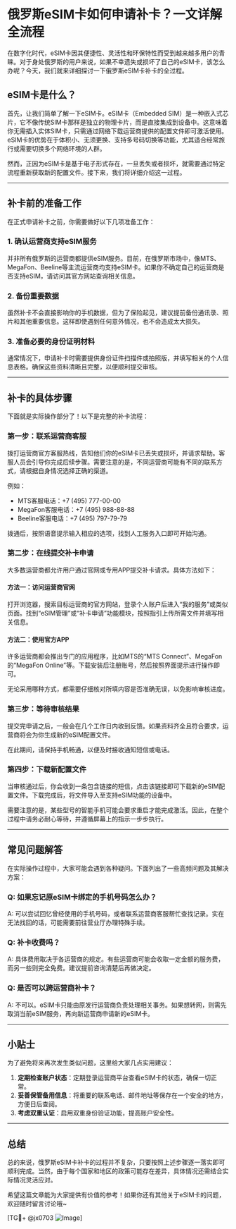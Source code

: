 # 俄罗斯eSIM卡如何申请补卡？一文详解全流程

在数字化时代，eSIM卡因其便捷性、灵活性和环保特性而受到越来越多用户的青睐。对于身处俄罗斯的用户来说，如果不幸遗失或损坏了自己的eSIM卡，该怎么办呢？今天，我们就来详细探讨一下俄罗斯eSIM卡补卡的全过程。

## eSIM卡是什么？

首先，让我们简单了解一下eSIM卡。eSIM卡（Embedded SIM）是一种嵌入式芯片，它不像传统SIM卡那样是独立的物理卡片，而是直接集成到设备中。这意味着你无需插入实体SIM卡，只需通过网络下载运营商提供的配置文件即可激活使用。eSIM卡的优势在于体积小、无须更换、支持多号码切换等功能，尤其适合经常旅行或需要切换多个网络环境的人群。

然而，正因为eSIM卡是基于电子形式存在，一旦丢失或者损坏，就需要通过特定流程重新获取新的配置文件。接下来，我们将详细介绍这一过程。

---

## 补卡前的准备工作

在正式申请补卡之前，你需要做好以下几项准备工作：

### 1. 确认运营商支持eSIM服务
并非所有俄罗斯的运营商都提供eSIM服务。目前，在俄罗斯市场中，像MTS、MegaFon、Beeline等主流运营商均支持eSIM卡。如果你不确定自己的运营商是否支持eSIM，请访问其官方网站查询相关信息。

### 2. 备份重要数据
虽然补卡不会直接影响你的手机数据，但为了保险起见，建议提前备份通讯录、照片和其他重要信息。这样即使遇到任何意外情况，也不会造成太大损失。

### 3. 准备必要的身份证明材料
通常情况下，申请补卡时需要提供身份证件扫描件或拍照版，并填写相关的个人信息表格。确保这些资料清晰且完整，以便顺利提交审核。

---

## 补卡的具体步骤

下面就是实际操作部分了！以下是完整的补卡流程：

### 第一步：联系运营商客服
拨打运营商官方客服热线，告知他们你的eSIM卡已丢失或损坏，并请求帮助。客服人员会引导你完成后续步骤。需要注意的是，不同运营商可能有不同的联系方式，请根据自身情况选择正确的渠道。

例如：
- MTS客服电话：+7 (495) 777-00-00
- MegaFon客服电话：+7 (495) 988-88-88
- Beeline客服电话：+7 (495) 797-79-79

拨通后，按照语音提示输入相应的选项，找到人工服务入口即可开始沟通。

### 第二步：在线提交补卡申请
大多数运营商都允许用户通过官网或专用APP提交补卡请求。具体方法如下：

#### 方法一：访问运营商官网
打开浏览器，搜索目标运营商的官方网站，登录个人账户后进入“我的服务”或类似页面。找到“eSIM管理”或“补卡申请”功能模块，按照指引上传所需文件并填写相关信息。

#### 方法二：使用官方APP
许多运营商都会推出专门的应用程序，比如MTS的“MTS Connect”、MegaFon的“MegaFon Online”等。下载安装后注册账号，然后按照界面提示进行操作即可。

无论采用哪种方式，都需要仔细核对所填内容是否准确无误，以免影响审核进度。

### 第三步：等待审核结果
提交完申请之后，一般会在几个工作日内收到反馈。如果资料齐全且符合要求，运营商将会为你生成新的eSIM配置文件。

在此期间，请保持手机畅通，以便及时接收通知短信或电话。

### 第四步：下载新配置文件
当审核通过后，你会收到一条包含链接的短信，点击该链接即可下载新的eSIM配置文件。下载完成后，将文件导入至支持eSIM功能的设备中。

需要注意的是，某些型号的智能手机可能会要求重启才能完成激活。因此，在整个过程中请务必耐心等待，并遵循屏幕上的指示一步步执行。

---

## 常见问题解答

在实际操作过程中，大家可能会遇到各种疑问。下面列出了一些高频问题及其解决方案：

### Q: 如果忘记原eSIM卡绑定的手机号码怎么办？
A: 可以尝试回忆曾经使用的手机号码，或者联系运营商客服帮忙查找记录。实在无法找回的话，可能需要前往营业厅办理特殊手续。

### Q: 补卡收费吗？
A: 具体费用取决于各运营商的规定。有些运营商可能会收取一定金额的服务费，而另一些则完全免费。建议提前咨询清楚后再做决定。

### Q: 是否可以跨运营商补卡？
A: 不可以。eSIM卡只能由原发行运营商负责处理相关事务。如果想转网，则需先取消当前eSIM服务，再向新运营商申请新的eSIM卡。

---

## 小贴士

为了避免将来再次发生类似问题，这里给大家几点实用建议：

1. **定期检查账户状态**：定期登录运营商平台查看eSIM卡的状态，确保一切正常。
2. **妥善保管备用信息**：将重要的联系电话、邮件地址等保存在一个安全的地方，方便日后查阅。
3. **考虑双重认证**：启用双重身份验证功能，提高账户安全性。

---

## 总结

总的来说，俄罗斯eSIM卡补卡的过程并不复杂，只要按照上述步骤逐一落实即可顺利完成。当然，由于每个国家和地区的政策可能存在差异，具体情况还需结合实际情况灵活应对。

希望这篇文章能为大家提供有价值的参考！如果你还有其他关于eSIM卡的问题，欢迎随时留言讨论哦~

[TG💪+ @jx0703 ![Image](https://github.com/user-attachments/assets/dbca1d08-cadb-493c-b0ec-ad6f7a83f270)]